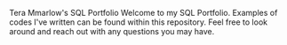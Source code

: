 Tera Mmarlow's SQL Portfolio 
Welcome to my SQL Portfolio. Examples of codes I've written can be found within this repository. Feel free to look around and reach out with any questions you may have.
